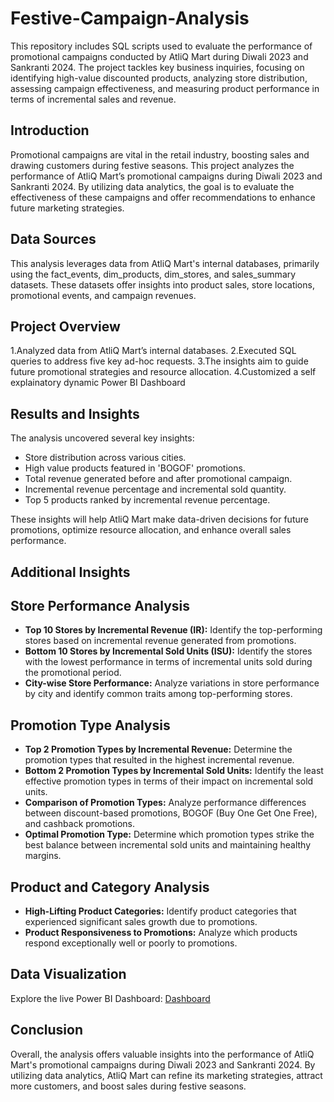 # Festive-Campaign-Analysis

This repository includes SQL scripts used to evaluate the performance of promotional campaigns conducted by AtliQ Mart during Diwali 2023 and Sankranti 2024. The project tackles key business inquiries, focusing on identifying high-value discounted products, analyzing store distribution, assessing campaign effectiveness, and measuring product performance in terms of incremental sales and revenue.

## Introduction

Promotional campaigns are vital in the retail industry, boosting sales and drawing customers during festive seasons. This project analyzes the performance of AtliQ Mart’s promotional campaigns during Diwali 2023 and Sankranti 2024. By utilizing data analytics, the goal is to evaluate the effectiveness of these campaigns and offer recommendations to enhance future marketing strategies.

## Data Sources

This analysis leverages data from AtliQ Mart's internal databases, primarily using the fact_events, dim_products, dim_stores, and sales_summary datasets. These datasets offer insights into product sales, store locations, promotional events, and campaign revenues.

## Project Overview

1.Analyzed data from AtliQ Mart’s internal databases.
2.Executed SQL queries to address five key ad-hoc requests.
3.The insights aim to guide future promotional strategies and resource allocation.
4.Customized a self explainatory dynamic Power BI Dashboard

## Results and Insights

The analysis uncovered several key insights:
- Store distribution across various cities.
- High value products featured in 'BOGOF' promotions.
- Total revenue generated before and after promotional campaign.
- Incremental revenue percentage and incremental sold quantity.
- Top 5 products ranked by incremental revenue percentage.

These insights will help AtliQ Mart make data-driven decisions for future promotions, optimize resource allocation, and enhance overall sales performance.

## Additional Insights

## Store Performance Analysis 

- **Top 10 Stores by Incremental Revenue (IR):** Identify the top-performing stores based on incremental revenue generated from promotions.  
- **Bottom 10 Stores by Incremental Sold Units (ISU):** Identify the stores with the lowest performance in terms of incremental units sold during the promotional period.  
- **City-wise Store Performance:** Analyze variations in store performance by city and identify common traits among top-performing stores.

## Promotion Type Analysis

- **Top 2 Promotion Types by Incremental Revenue:** Determine the promotion types that resulted in the highest incremental revenue.  
- **Bottom 2 Promotion Types by Incremental Sold Units:** Identify the least effective promotion types in terms of their impact on incremental sold units.  
- **Comparison of Promotion Types:** Analyze performance differences between discount-based promotions, BOGOF (Buy One Get One Free), and cashback promotions.  
- **Optimal Promotion Type:** Determine which promotion types strike the best balance between incremental sold units and maintaining healthy margins.

## Product and Category Analysis
- **High-Lifting Product Categories:** Identify product categories that experienced significant sales growth due to promotions.  
- **Product Responsiveness to Promotions:** Analyze which products respond exceptionally well or poorly to promotions.  

## Data Visualization

Explore the live Power BI Dashboard: [Dashboard](https://app.powerbi.com/view?r=eyJrIjoiNGQxNzUxMGEtNWMyNy00NzcxLWE3NWYtNzBhMjc3N2RmNDM5IiwidCI6ImM2ZTU0OWIzLTVmNDUtNDAzMi1hYWU5LWQ0MjQ0ZGM1YjJjNCJ9&pageName=5f49777a3db237391ac4)

## Conclusion

Overall, the analysis offers valuable insights into the performance of AtliQ Mart's promotional campaigns during Diwali 2023 and Sankranti 2024. By utilizing data analytics, AtliQ Mart can refine its marketing strategies, attract more customers, and boost sales during festive seasons.
